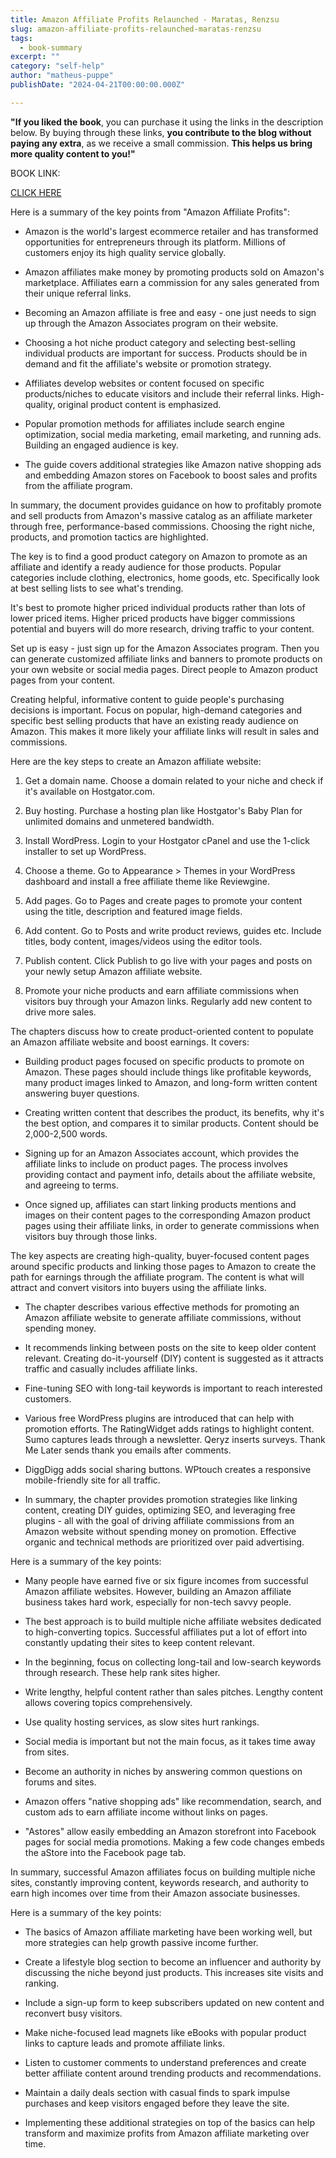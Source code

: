 ```yaml
---
title: Amazon Affiliate Profits Relaunched - Maratas, Renzsu
slug: amazon-affiliate-profits-relaunched-maratas-renzsu
tags: 
  - book-summary
excerpt: ""
category: "self-help"
author: "matheus-puppe"
publishDate: "2024-04-21T00:00:00.000Z"

---
```


**"If you liked the book**, you can purchase it using the links in the description below. By buying through these links, **you contribute to the blog without paying any extra**, as we receive a small commission. **This helps us bring more quality content to you!"**


BOOK LINK:

[CLICK HERE](https://www.amazon.com/gp/search?ie=UTF8&tag=matheuspupp0a-20&linkCode=ur2&linkId=4410b525877ab397377c2b5e60711c1a&camp=1789&creative=9325&index=books&keywords=amazon-affiliate-profits-relaunched-maratas-renzsu)



 Here is a summary of the key points from "Amazon Affiliate Profits":

- Amazon is the world's largest ecommerce retailer and has transformed opportunities for entrepreneurs through its platform. Millions of customers enjoy its high quality service globally. 

- Amazon affiliates make money by promoting products sold on Amazon's marketplace. Affiliates earn a commission for any sales generated from their unique referral links. 

- Becoming an Amazon affiliate is free and easy - one just needs to sign up through the Amazon Associates program on their website. 

- Choosing a hot niche product category and selecting best-selling individual products are important for success. Products should be in demand and fit the affiliate's website or promotion strategy.

- Affiliates develop websites or content focused on specific products/niches to educate visitors and include their referral links. High-quality, original product content is emphasized.  

- Popular promotion methods for affiliates include search engine optimization, social media marketing, email marketing, and running ads. Building an engaged audience is key.

- The guide covers additional strategies like Amazon native shopping ads and embedding Amazon stores on Facebook to boost sales and profits from the affiliate program.

In summary, the document provides guidance on how to profitably promote and sell products from Amazon's massive catalog as an affiliate marketer through free, performance-based commissions. Choosing the right niche, products, and promotion tactics are highlighted.

 

The key is to find a good product category on Amazon to promote as an affiliate and identify a ready audience for those products. Popular categories include clothing, electronics, home goods, etc. Specifically look at best selling lists to see what's trending. 

It's best to promote higher priced individual products rather than lots of lower priced items. Higher priced products have bigger commissions potential and buyers will do more research, driving traffic to your content. 

Set up is easy - just sign up for the Amazon Associates program. Then you can generate customized affiliate links and banners to promote products on your own website or social media pages. Direct people to Amazon product pages from your content.

Creating helpful, informative content to guide people's purchasing decisions is important. Focus on popular, high-demand categories and specific best selling products that have an existing ready audience on Amazon. This makes it more likely your affiliate links will result in sales and commissions.

 Here are the key steps to create an Amazon affiliate website:

1. Get a domain name. Choose a domain related to your niche and check if it's available on Hostgator.com. 

2. Buy hosting. Purchase a hosting plan like Hostgator's Baby Plan for unlimited domains and unmetered bandwidth.

3. Install WordPress. Login to your Hostgator cPanel and use the 1-click installer to set up WordPress. 

4. Choose a theme. Go to Appearance > Themes in your WordPress dashboard and install a free affiliate theme like Reviewgine. 

5. Add pages. Go to Pages and create pages to promote your content using the title, description and featured image fields. 

6. Add content. Go to Posts and write product reviews, guides etc. Include titles, body content, images/videos using the editor tools. 

7. Publish content. Click Publish to go live with your pages and posts on your newly setup Amazon affiliate website. 

8. Promote your niche products and earn affiliate commissions when visitors buy through your Amazon links. Regularly add new content to drive more sales.

 

The chapters discuss how to create product-oriented content to populate an Amazon affiliate website and boost earnings. It covers:

- Building product pages focused on specific products to promote on Amazon. These pages should include things like profitable keywords, many product images linked to Amazon, and long-form written content answering buyer questions. 

- Creating written content that describes the product, its benefits, why it's the best option, and compares it to similar products. Content should be 2,000-2,500 words. 

- Signing up for an Amazon Associates account, which provides the affiliate links to include on product pages. The process involves providing contact and payment info, details about the affiliate website, and agreeing to terms.

- Once signed up, affiliates can start linking products mentions and images on their content pages to the corresponding Amazon product pages using their affiliate links, in order to generate commissions when visitors buy through those links. 

The key aspects are creating high-quality, buyer-focused content pages around specific products and linking those pages to Amazon to create the path for earnings through the affiliate program. The content is what will attract and convert visitors into buyers using the affiliate links.

 

- The chapter describes various effective methods for promoting an Amazon affiliate website to generate affiliate commissions, without spending money. 

- It recommends linking between posts on the site to keep older content relevant. Creating do-it-yourself (DIY) content is suggested as it attracts traffic and casually includes affiliate links. 

- Fine-tuning SEO with long-tail keywords is important to reach interested customers. 

- Various free WordPress plugins are introduced that can help with promotion efforts. The RatingWidget adds ratings to highlight content. Sumo captures leads through a newsletter. Qeryz inserts surveys. Thank Me Later sends thank you emails after comments. 

- DiggDigg adds social sharing buttons. WPtouch creates a responsive mobile-friendly site for all traffic. 

- In summary, the chapter provides promotion strategies like linking content, creating DIY guides, optimizing SEO, and leveraging free plugins - all with the goal of driving affiliate commissions from an Amazon website without spending money on promotion. Effective organic and technical methods are prioritized over paid advertising.

 Here is a summary of the key points:

- Many people have earned five or six figure incomes from successful Amazon affiliate websites. However, building an Amazon affiliate business takes hard work, especially for non-tech savvy people. 

- The best approach is to build multiple niche affiliate websites dedicated to high-converting topics. Successful affiliates put a lot of effort into constantly updating their sites to keep content relevant.

- In the beginning, focus on collecting long-tail and low-search keywords through research. These help rank sites higher. 

- Write lengthy, helpful content rather than sales pitches. Lengthy content allows covering topics comprehensively. 

- Use quality hosting services, as slow sites hurt rankings. 

- Social media is important but not the main focus, as it takes time away from sites. 

- Become an authority in niches by answering common questions on forums and sites.

- Amazon offers "native shopping ads" like recommendation, search, and custom ads to earn affiliate income without links on pages. 

- "Astores" allow easily embedding an Amazon storefront into Facebook pages for social media promotions. Making a few code changes embeds the aStore into the Facebook page tab.

In summary, successful Amazon affiliates focus on building multiple niche sites, constantly improving content, keywords research, and authority to earn high incomes over time from their Amazon associate businesses.

 Here is a summary of the key points:

- The basics of Amazon affiliate marketing have been working well, but more strategies can help growth passive income further. 

- Create a lifestyle blog section to become an influencer and authority by discussing the niche beyond just products. This increases site visits and ranking. 

- Include a sign-up form to keep subscribers updated on new content and reconvert busy visitors. 

- Make niche-focused lead magnets like eBooks with popular product links to capture leads and promote affiliate links. 

- Listen to customer comments to understand preferences and create better affiliate content around trending products and recommendations. 

- Maintain a daily deals section with casual finds to spark impulse purchases and keep visitors engaged before they leave the site. 

- Implementing these additional strategies on top of the basics can help transform and maximize profits from Amazon affiliate marketing over time.